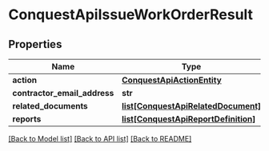 # ConquestApiIssueWorkOrderResult

## Properties
Name | Type | Description | Notes
------------ | ------------- | ------------- | -------------
**action** | [**ConquestApiActionEntity**](ConquestApiActionEntity.md) |  | [optional] 
**contractor_email_address** | **str** |  | [optional] 
**related_documents** | [**list[ConquestApiRelatedDocument]**](ConquestApiRelatedDocument.md) |  | [optional] 
**reports** | [**list[ConquestApiReportDefinition]**](ConquestApiReportDefinition.md) |  | [optional] 

[[Back to Model list]](../README.md#documentation-for-models) [[Back to API list]](../README.md#documentation-for-api-endpoints) [[Back to README]](../README.md)



